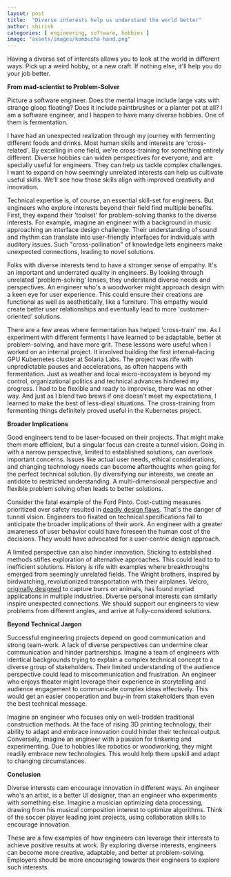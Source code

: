 ```yaml
---
layout: post
title:  "Diverse interests help us understand the world better"
author: shirish
categories: [ engineering, software, hobbies ]
image: "assets/images/kombucha-hand.png"
---
```


Having a diverse set of interests allows you to look at the world in different ways. Pick up a weird hobby, or a new craft. If nothing else, it'll help you do your job better.

**From mad-scientist to Problem-Solver**

Picture a software engineer. Does the mental image include large vats with strange gloop floating? Does it include paintbrushes or a planter pot at all? I am a software engineer, and I happen to have many diverse hobbies. One of them is fermentation.

I have had an unexpected realization through my journey with fermenting different foods and drinks. Most human skills and interests are 'cross-related'. By excelling in one field, we're cross-training for something entirely different. Diverse hobbies can widen perspectives for everyone, and are specially useful for engineers. They can help us tackle complex challenges. I want to expand on how seemingly unrelated interests can help us cultivate useful skills. We'll see how those skills align with improved creativity and innovation.

Technical expertise is, of course, an essential skill-set for engineers. But engineers who explore interests beyond their field find multiple benefits. First, they expand their 'toolset' for problem-solving thanks to the diverse interests. For example, imagine an engineer with a background in music approaching an interface design challenge. Their understanding of sound and rhythm can translate into user-friendly interfaces for individuals with auditory issues. Such "cross-pollination" of knowledge lets engineers make unexpected connections, leading to novel solutions.

Folks with diverse interests tend to have a stronger sense of empathy. It's an important and underrated quality in engineers. By looking through unrelated 'problem-solving' lenses, they understand diverse needs and perspectives. An engineer who's a woodworker might approach design with a keen eye for user experience. This could ensure their creations are functional as well as aesthetically, like a furniture. This empathy would create better user relationships and eventually lead to more 'customer-oriented' solutions.

There are a few areas where fermentation has helped 'cross-train' me. As I experiment with different ferments I have learned to be adaptable, better at problem-solving, and have more grit. These lessons were useful  when I worked on an internal project. It involved building the first internal-facing GPU Kubernetes cluster at Solaria Labs. The project was rife with unpredictable pauses and accelerations, as often happens with fermentation. Just as weather and local micro-ecosystem is beyond my control, organizational politics and technical advances hindered my progress. I had to be flexible and ready to improvise, there was no other way. And just as I blend two brews if one doesn't meet my expectations, I learned to make the best of less-dieal situations. The cross-training from fermenting things definitely proved useful in the Kubernetes project.

**Broader Implications**

Good engineers tend to be laser-focused on their projects. That might make them more efficient, but a singular focus can create a tunnel vision. Going in with a narrow perspective, limited to established solutions, can overlook important concerns. Issues like actual user needs, ethical considerations, and changing technology needs can become afterthoughts when going for the perfect technical solution. By diversifying our interests, we create an antidote to restricted understanding. A multi-dimensional perspective and flexible problem solving often leads to better solutions.

Consider the fatal example of the Ford Pinto. Cost-cutting measures prioritized over safety resulted in [deadly design flaws](https://www.popularmechanics.com/cars/a6700/top-automotive-engineering-failures-ford-pinto-fuel-tanks/). That's the danger of tunnel vision. Engineers too fixated on technical specifications fail to anticipate the broader implications of their work. An engineer with a greater awareness of user behavior could have foreseen the human cost of the decisions. They would have advocated for a user-centric design approach.

A limited perspective can also hinder innovation. Sticking to established methods stifles exploration of alternative approaches. This could lead to to inefficient solutions. History is rife with examples where breakthroughs emerged from seemingly unrelated fields. The Wright brothers, inspired by birdwatching, revolutionized transportation with their airplanes. Velcro, [originally designed](https://www.loc.gov/everyday-mysteries/technology/item/who-came-up-with-the-idea-for-velcro/) to capture burrs on animals, has found myriad applications in multiple industries. Diverse personal interests can similarly inspire unexpected connections. We should support our engineers to view problems from different angles, and arrive at fully-considered solutions.

**Beyond Technical Jargon**

Successful engineering projects depend on good communication and strong team-work. A lack of diverse perspectives can undermine clear communication and hinder partnerships. Imagine a team of engineers with identical backgrounds trying to explain a complex technical concept to a diverse group of stakeholders. Their limited understanding of the audience perspective could lead to miscommunication and frustration. An engineer who enjoys theater might leverage their experience in storytelling and audience engagement to communicate complex ideas effectively. This would get an easier cooperation and buy-in from stakeholders than even the best technical message.

Imagine an engineer who focuses only on well-trodden traditional construction methods. At the face of rising 3D printing technology, their ability to adapt and embrace innovation could hinder their technical output. Conversely, imagine an engineer with a passion for tinkering and experimenting. Due to hobbies like robotics or woodworking, they might readily embrace new technologies. This would help them upskill and adapt to changing circumstances.

**Conclusion**

Diverse interests cam encourage innovation in different ways. An engineer who's an artist, is a better UI designer, than an engineer who experiments with something else. Imagine a musician optimizing data processing, drawing from his musical composition interest to optimize algorithms. Think of the soccer player leading joint projects, using collaboration skills to encourage innovation. 

These are a few examples of how engineers can leverage their interests to achieve positive results at work. By exploring diverse interests, engineers can become more creative, adaptable, and better at problem-solving. Employers should be more encouraging towards their engineers to explore such interests.